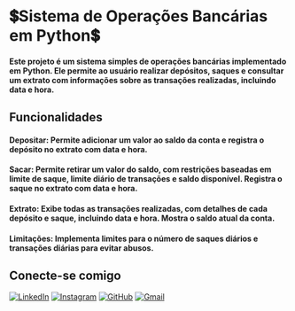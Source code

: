 # 💲Sistema de Operações Bancárias em Python💲

#### Este projeto é um sistema simples de operações bancárias implementado em Python. Ele permite ao usuário realizar depósitos, saques e consultar um extrato com informações sobre as transações realizadas, incluindo data e hora.

## Funcionalidades
#### Depositar: Permite adicionar um valor ao saldo da conta e registra o depósito no extrato com data e hora.
#### Sacar: Permite retirar um valor do saldo, com restrições baseadas em limite de saque, limite diário de transações e saldo disponível. Registra o saque no extrato com data e hora.
#### Extrato: Exibe todas as transações realizadas, com detalhes de cada depósito e saque, incluindo data e hora. Mostra o saldo atual da conta.
#### Limitações: Implementa limites para o número de saques diários e transações diárias para evitar abusos.

## Conecte-se comigo
[![LinkedIn](https://img.shields.io/badge/LinkedIn-0077B5?style=for-the-badge&logo=linkedin&logoColor=white)](https://www.linkedin.com/in/ricardo-ambrosio-7949772bb/) [![Instagram](https://img.shields.io/badge/-Instagram-%23E4405F?style=for-the-badge&logo=instagram&logoColor=white)](https://www.instagram.com/rii_ambrosio/) [![GitHub](https://img.shields.io/badge/GitHub-100000?style=for-the-badge&logo=github&logoColor=white)](https://github.com/ricardo14123) [![Gmail](https://img.shields.io/badge/Gmail-333333?style=for-the-badge&logo=gmail&logoColor=red)](mailto:ricardoambrosiodasilva1512@gmail.com)
